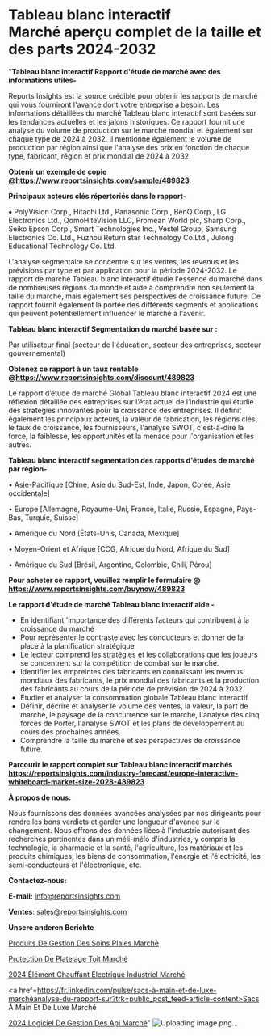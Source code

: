 # Tableau blanc interactif Marché aperçu complet de la taille et des parts 2024-2032

"<strong>Tableau blanc interactif Rapport d'étude de marché avec des informations utiles-</strong>

Reports Insights est la source crédible pour obtenir les rapports de marché qui vous fourniront l'avance dont votre entreprise a besoin. Les informations détaillées du marché Tableau blanc interactif sont basées sur les tendances actuelles et les jalons historiques. Ce rapport fournit une analyse du volume de production sur le marché mondial et également sur chaque type de 2024 à 2032. Il mentionne également le volume de production par région ainsi que l'analyse des prix en fonction de chaque type, fabricant, région et prix mondial de 2024 à 2032.

<strong><b>Obtenir un exemple de copie @</b></strong><a href=https://www.reportsinsights.com/sample/489823><strong><b>https://www.reportsinsights.com/sample/489823</b></strong></a>

<b>Principaux acteurs clés répertoriés dans le rapport-</b>

<b> </b>♦ PolyVision Corp., Hitachi Ltd., Panasonic Corp., BenQ Corp., LG Electronics Ltd., QomoHiteVision LLC, Promean World plc, Sharp Corp., Seiko Epson Corp., Smart Technologies Inc., Vestel Group, Samsung Electronics Co. Ltd., Fuzhou Return star Technology Co.Ltd., Julong Educational Technology Co. Ltd.

L'analyse segmentaire se concentre sur les ventes, les revenus et les prévisions par type et par application pour la période 2024-2032. Le rapport de marché Tableau blanc interactif étudie l'essence du marché dans de nombreuses régions du monde et aide à comprendre non seulement la taille du marché, mais également ses perspectives de croissance future. Ce rapport fournit également la portée des différents segments et applications qui peuvent potentiellement influencer le marché à l'avenir.

<strong>Tableau blanc interactif Segmentation du marché basée sur :</strong>

Par utilisateur final (secteur de l'éducation, secteur des entreprises, secteur gouvernemental)

<strong><b>Obtenez ce rapport à un taux rentable @</b></strong><a href=https://www.reportsinsights.com/discount/489823><strong><b>https://www.reportsinsights.com/discount/489823</b></strong></a>

Le rapport d’étude de marché Global Tableau blanc interactif 2024 est une réflexion détaillée des entreprises sur l’état actuel de l’industrie qui étudie des stratégies innovantes pour la croissance des entreprises. Il définit également les principaux acteurs, la valeur de fabrication, les régions clés, le taux de croissance, les fournisseurs, l'analyse SWOT, c'est-à-dire la force, la faiblesse, les opportunités et la menace pour l'organisation et les autres.

<strong>Tableau blanc interactif segmentation des rapports d'études de marché par région-</strong>

• Asie-Pacifique [Chine, Asie du Sud-Est, Inde, Japon, Corée, Asie occidentale]

• Europe [Allemagne, Royaume-Uni, France, Italie, Russie, Espagne, Pays-Bas, Turquie, Suisse]

• Amérique du Nord [États-Unis, Canada, Mexique]

• Moyen-Orient et Afrique [CCG, Afrique du Nord, Afrique du Sud]

• Amérique du Sud [Brésil, Argentine, Colombie, Chili, Pérou]

<strong>Pour acheter ce rapport, veuillez remplir le formulaire @   <a href=https://www.reportsinsights.com/buynow/489823>https://www.reportsinsights.com/buynow/489823</a></strong>

<strong>Le rapport d'étude de marché Tableau blanc interactif aide -</strong>
<ul>
  <li>En identifiant 'importance des différents facteurs qui contribuent à la croissance du marché</li>
  <li>Pour représenter le contraste avec les conducteurs et donner de la place à la planification stratégique</li>
  <li>Le lecteur comprend les stratégies et les collaborations que les joueurs se concentrent sur la compétition de combat sur le marché.</li>
  <li>Identifier les empreintes des fabricants en connaissant les revenus mondiaux des fabricants, le prix mondial des fabricants et la production des fabricants au cours de la période de prévision de 2024 à 2032.</li>
  <li>Étudier et analyser la consommation globale Tableau blanc interactif</li>
  <li>Définir, décrire et analyser le volume des ventes, la valeur, la part de marché, le paysage de la concurrence sur le marché, l'analyse des cinq forces de Porter, l'analyse SWOT et les plans de développement au cours des prochaines années.</li>
  <li>Comprendre la taille du marché et ses perspectives de croissance future.</li>
</ul>

<strong>Parcourir le rapport complet sur Tableau blanc interactif marchés <a href=https://reportsinsights.com/industry-forecast/europe-interactive-whiteboard-market-size-2028-489823>https://reportsinsights.com/industry-forecast/europe-interactive-whiteboard-market-size-2028-489823</a></strong>

<strong>À propos de nous:</strong>

Nous fournissons des données avancées analysées par nos dirigeants pour rendre les bons verdicts et garder une longueur d'avance sur le changement. Nous offrons des données liées à l'industrie autorisant des recherches pertinentes dans un méli-mélo d'industries, y compris la technologie, la pharmacie et la santé, l'agriculture, les matériaux et les produits chimiques, les biens de consommation, l'énergie et l'électricité, les semi-conducteurs et l'électronique, etc.

<strong>Contactez-nous:</strong>

<strong>E-mail:</strong> <a href=mailto:info@reportsinsights.com>info@reportsinsights.com</a>

<strong>Ventes</strong>: <a href=mailto:sales@reportsinsights.com>sales@reportsinsights.com</a>

<strong>Unsere anderen Berichte</strong>

<a href=https://www.linkedin.com/pulse/produits-de-gestion-des-soins-plaies-march%C3%A9-1vanc/>Produits De Gestion Des Soins Plaies Marché</a>

<a href=https://www.linkedin.com/pulse/protection-de-platelage-toit-march%C3%A9-2024-demande-qqpmc/>Protection De Platelage Toit Marché</a>

<a href=https://www.linkedin.com/pulse/2024-élément-chauffant-électrique-industriel-marché-rgjxc/>2024 Élément Chauffant Électrique Industriel Marché</a>

<a href=https://fr.linkedin.com/pulse/sacs-à-main-et-de-luxe-marchéanalyse-du-rapport-sur?trk=public_post_feed-article-content>Sacs À Main Et De Luxe Marché</a>

<a href=https://www.linkedin.com/pulse/2024-logiciel-de-gestion-des-api-march%C3%A9-analyse-akgxf/>2024 Logiciel De Gestion Des Api Marché</a>"
![Uploading image.png…]()
